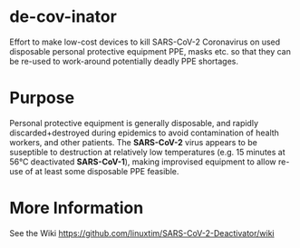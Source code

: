# de-cov-inator
Effort to make low-cost devices to kill SARS-CoV-2 Coronavirus on used disposable personal protective equipment PPE, masks etc. so that they can be re-used to work-around potentially deadly PPE shortages.

# Purpose
Personal protective equipment is generally disposable, and rapidly discarded+destroyed during epidemics to avoid contamination of health workers, and other patients.  The **SARS-CoV-2** virus appears to be suseptible to destruction at relatively low temperatures (e.g. 15 minutes at 56°C deactivated **SARS-CoV-1**), making improvised equipment to allow re-use of at least some disposable PPE feasible.

# More Information
See the Wiki https://github.com/linuxtim/SARS-CoV-2-Deactivator/wiki
